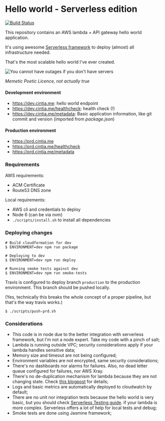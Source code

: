 # Hello world - Serverless edition

[![Build Status](https://travis-ci.org/cintiadr/sample-lambda-app.svg?branch=master)](https://travis-ci.org/cintiadr/sample-lambda-app)

This repository contains an AWS lambda + API gateway hello world application.

It's using awesome [Serverless framework](https://serverless.com/) to deploy (almost) all infrastructure needed.

That's the most scalable hello world I've ever created.

![You cannot have outages if you don't have servers](https://memegenerator.net/img/instances/500x/80611404/you-cannot-have-outages-if-you-dont-have-servers.jpg)

_Memetic Poetic Licence, not actually true_

#### Development environment
  - <https://dev.cintia.me>: hello world endpoint
  - <https://dev.cintia.me/healthcheck>: health check (!)
  - <https://dev.cintia.me/metadata>: Basic application information, like git commit and version (imported from _package.json_)

#### Production environment
  - <https://prd.cintia.me>
  - <https://prd.cintia.me/healthcheck>
  - <https://prd.cintia.me/metadata>

### Requirements

AWS requirements:
  - ACM Certificate
  - Route53 DNS zone

Local requirements:
  - AWS cli and credentials to deploy
  - Node 6 (can be via nvm)
  - `./scripts/install.sh` to install all dependencies

### Deploying changes
```
# Build cloudformation for dev
$ ENVIRONMENT=dev npm run package

# Deploying to dev
$ ENVIRONMENT=dev npm run deploy

# Running smoke tests against dev
$ ENVIRONMENT=dev npm run smoke-tests
```

Travis is configured to deploy branch `production` to the production environment.
This branch should be pushed locally.

(Yes, technically this breaks the whole concept of a proper pipeline,
but that's the way travis works.)
```
$ ./scripts/push-prd.sh
```

### Considerations
  - This code is in node due to the better integration with serverless framework,
  but I'm not a node expert. Take my code with a pinch of salt;
  - Lambda is running outside VPC; security considerations apply if your lambda
  handles sensitive data;
  - Memory size and timeout are not being configured;
  - Environment variables are not encrypted, same security considerations;
  - There's no dashboards nor alarms for failures. Also, no dead letter queue
  configured for failures, nor AWS Xray.
  - There's no de-duplication mechanism for lambda because they are not changing state.
  Check [this blogpost](https://blog.sungardas.com/CTOLabs/2017/06/run-lambda-run/)
  for details;
  - Logs and basic metrics are automatically deployed to cloudwatch by default;
  - There are no unit nor integration tests because the hello world is very basic,
  but you should check [Serverless Testing guide](https://serverless.com/framework/docs/providers/aws/guide/testing/).
  if your lambda is more complex.
  Serverless offers a lot of help for local tests and debug;
  - Smoke tests are done using Jasmine framework;
